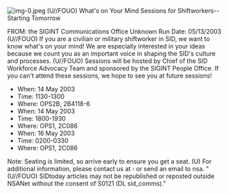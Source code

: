 ![img-0.jpeg](img-0.jpeg)
(U//FOUO) What's on Your Mind Sessions for Shiftworkers-- Starting Tomorrow

FROM: the SIGINT Communications Office Unknown
Run Date: 05/13/2003
(U//FOUO) If you are a civilian or military shiftworker in SID, we want to know what's on your mind! We are especially interested in your ideas because we count you as an important voice in shaping the SID's culture and processes.
(U//FOUO) Sessions will be hosted by
Chief of the SID Workforce Advocacy Team and sponsored by the SIGINT People Office. If you can't attend these sessions, we hope to see you at future sessions!

- When: 14 May 2003
- Time: 1130-1300
- Where: OPS2B, 2B4118-6
- When: 14 May 2003
- Time: 1800-1930
- Where: OPS1, 2C086
- When: 16 May 2003
- Time: 0200-0330
- Where: OPS1, 2C086

Note: Seating is limited, so arrive early to ensure you get a seat.
(U) For additional information, please contact us at $\square$ or send an email to nsa.
"(U//FOUO) SIDtoday articles may not be republished or reposted outside NSANet without the consent of S0121 (DL sid_comms)."
